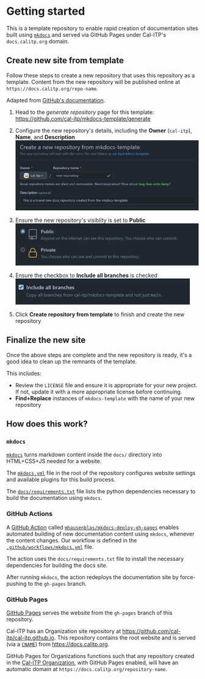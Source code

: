 # Getting started

This is a template repository to enable rapid creation of documentation sites built using [`mkdocs`][mkdocs] and served via
GitHub Pages under Cal-ITP's `docs.calitp.org` domain.

## Create new site from template

Follow these steps to create a new repository that uses this repository as a template. Content from the new repository will be
published online at `https://docs.calitp.org/repo-name`.

Adapted from [GitHub's documentation][gh-template-repo-howto].

1. Head to the *generate repository* page for this template:  
<https://github.com/cal-itp/mkdocs-template/generate>

1. Configure the new repository's details, including the **Owner** (`cal-itp`), **Name**, and **Description**
![Screenshot showing creating a new repository from mkdocs-template](img/new-repo-init.png)

1. Ensure the new repository's visiblity is set to **Public**
![Screenshot showing the new repository's visibility set to Public](img/new-repo-visibility.png)

1. Ensure the checkbox to **Include all branches** is checked
![Screenshot showing the Include all branches checkbox checked](img/new-repo-all-branches.png)

1. Click **Create repository from template** to finish and create the new repository

## Finalize the new site

Once the above steps are complete and the new repository is ready, it's a good idea to clean up the remnants of the template.

This includes:

* Review the `LICENSE` file and ensure it is appropriate for your new project. If not, update it with a more appropriate
  license before continuing.
* **Find+Replace** instances of `mkdocs-template` with the name of your new repository

## How does this work?

### `mkdocs`

[`mkdocs`][mkdocs] turns markdown content inside the `docs/` directory into HTML+CSS+JS needed for a website.

The [`mkdocs.yml`](https://github.com/cal-itp/mkdocs-template/blob/main/mkdocs.yml) file in the root of the repository
configures website settings and available plugins for this build process.

The [`docs/requirements.txt`](https://github.com/cal-itp/mkdocs-template/blob/main/docs/requirements.txt) file lists the
python dependencies necessary to build the documentation using `mkdocs`.

### GitHub Actions

A [GitHub Action][gh-actions] called [`mhausenblas/mkdocs-deploy-gh-pages`][mkdocs-deploy-gh-pages] enables automated
building of new documentation content using `mkdocs`, whenever the content changes. Our workflow is defined in the
[`.github/workflows/mkdocs.yml`](https://github.com/cal-itp/mkdocs-template/blob/main/.github/workflows/mkdocs.yml) file.

The action uses the `docs/requirements.txt` file to install the necessary dependencies for building the docs site.

After running `mkdocs`, the action redeploys the documentation site by force-pushing to the `gh-pages` branch.

### GitHub Pages

[GitHub Pages][gh-pages] serves the website from the `gh-pages` branch of this repository.

Cal-ITP has an Organization site repository at <https://github.com/cal-itp/cal-itp.github.io>. This repository contains the
root website and is served (via a [`CNAME`](https://github.com/cal-itp/cal-itp.github.io/blob/main/CNAME)) from
<https://docs.calitp.org>.

GitHub Pages for Organizations functions such that any repository created in the [Cal-ITP Organization][cal-itp-org], with
GitHub Pages enabled, will have an automatic domain at `https://docs.calitp.org/repository-name`.

[cal-itp-org]: https://github.com/cal-itp
[gh-actions]: https://github.com/features/actions
[gh-pages]: https://pages.github.com/
[gh-template-repo]: https://docs.github.com/en/github/creating-cloning-and-archiving-repositories/creating-a-repository-on-github/creating-a-repository-from-a-template
[gh-template-repo-howto]: https://docs.github.com/en/github/creating-cloning-and-archiving-repositories/creating-a-repository-on-github/creating-a-repository-from-a-template#creating-a-repository-from-a-template
[mkdocs]: https://www.mkdocs.org/
[mkdocs-deploy-gh-pages]: https://github.com/mhausenblas/mkdocs-deploy-gh-pages
